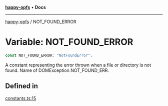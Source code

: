 [**happy-opfs**](../README.md) • **Docs**

***

[happy-opfs](../README.md) / NOT\_FOUND\_ERROR

# Variable: NOT\_FOUND\_ERROR

```ts
const NOT_FOUND_ERROR: "NotFoundError";
```

A constant representing the error thrown when a file or directory is not found.
Name of DOMException.NOT_FOUND_ERR.

## Defined in

[constants.ts:15](https://github.com/JiangJie/happy-opfs/blob/d11d148d6062aa7ef81f55cf9404bf8fd95c760b/src/fs/constants.ts#L15)
